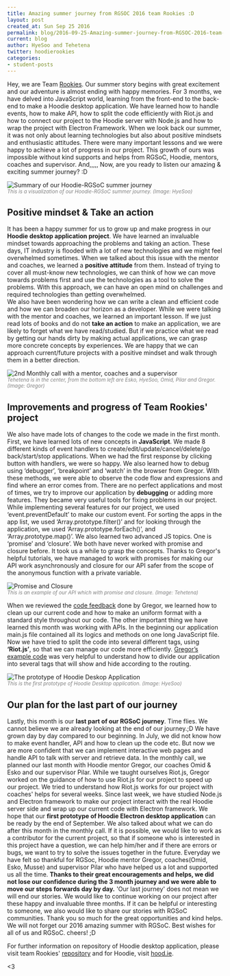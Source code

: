 ```yaml
---
title: Amazing summer journey from RGSOC 2016 team Rookies :D
layout: post
created_at: Sun Sep 25 2016
permalink: blog/2016-09-25-Amazing-summer-journey-from-RGSOC-2016-team-Rookies
current: blog
author: HyeSoo and Tehetena
twitter: hoodierookies
categories:
- student-posts
---
```


Hey, we are Team [Rookies](https://twitter.com/hoodierookies). Our summer story begins with great excitement and our adventure is almost ending with happy memories. For 3 months, we have delved into JavaScript world, learning from the front-end to the back-end to make a Hoodie desktop application. We have learned how to handle events, how to make API, how to split the code efficiently with Riot.js and how to connect our project to the Hoodie server with Node.js and how to wrap the project with Electron Framework. When we look back our summer, it was not only about learning technologies but also about positive mindsets and enthusiastic attitudes. There were many important lessons and we were happy to achieve a lot of progress in our project. This growth of ours was impossible without kind supports and helps from RGSoC, Hoodie, mentors, coaches and supervisor.
And,,,,, Now, are you ready to listen our amazing & exciting summer journey? :D

![Summary of our Hoodie-RGSoC summer journey](/img/blog/2016/team-Rookies-SummryJourney.jpg)<br>
<font color="grey"><small><i>This is a visualization of our Hoodie-RGSoC summer journey. (Image: HyeSoo)</i></small></font>

## Positive mindset & Take an action

It has been a happy summer for us to grow up and make progress in our __Hoodie desktop application project__. We have learned an invaluable mindset towards approaching the problems and taking an action. These days, IT industry is flooded with a lot of new technologies and we might feel overwhelmed sometimes. When we talked about this issue with the mentor and coaches, we learned a __positive attitude__ from them. Instead of trying to cover all must-know new technologies, we can think of how we can move towards problems first and use the technologies as a tool to solve the problems. With this approach, we can have an open mind on challenges and required technologies than getting overwhelmed.  
We also have been wondering how we can write a clean and efficient code and how we can broaden our horizon as a developer. While we were talking with the mentor and coaches, we learned an important lesson. If we just read lots of books and do not __take an action__ to make an application, we are likely to forget what we have read/studied. But if we practice what we read by getting our hands dirty by making actual applications, we can grasp more concrete concepts by experiences. We are happy that we can approach current/future projects with a positive mindset and walk through them in a better direction.

![2nd Monthly call with a mentor, coaches and a supervisor](/img/blog/2016/team-Rookies-Monthlycall.png)<br>
<font color="grey"><small><i>Tehetena is in the center, from the bottom left are Esko, HyeSoo, Omid, Pilar and Gregor. (Image: Gregor)</i></small></font>

## Improvements and progress of Team Rookies' project

We also have made lots of changes to the code we made in the first month. First, we have learned lots of new concepts in __JavaScript__. We made 8 different kinds of event handlers to create/edit/update/cancel/delete/go back/start/stop applications. When we had the first response by clicking button with handlers, we were so happy. We also learned how to debug using ‘debugger’, ‘breakpoint’ and ‘watch’ in the browser from Gregor. With these methods, we were able to observe the code flow and expressions and find where an error comes from. There are no perfect applications and most of times, we try to improve our application by __debugging__ or adding more features. They became very useful tools for fixing problems in our project.
While implementing several features for our project, we used ‘event.preventDefault’ to make our custom event. For sorting the apps in the app list, we used ‘Array.prototype.filter()’ and for looking through the application, we used ‘Array.prototype.forEach()’, and ‘Array.prototype.map()’.
We also learned two advanced JS topics. One is ‘promise’ and ‘closure’. We both have never worked with promise and closure before. It took us a while to grasp the concepts. Thanks to Gregor's helpful tutorials, we have managed to work with promises for making our API work asynchronously and closure for our API safer from the scope of the anonymous function with a private variable.

![Promise and Closure](/img/blog/2016/team-Rookies-code.png)<br>
<font color="grey"><small><i>This is an example of our API which with promise and closure. (Image: Tehetena)</i></small></font>

When we reviewed the [code feedback](https://github.com/Rookies-RGSOC2016/hoodie-electron-app/commits/gh-pages) done by Gregor, we learned how to clean up our current code and how to make an uniform format with a standard style throughout our code.
The other important thing we have learned this month was working with APIs. In the beginning our application main.js file contained all its logics and methods on one long JavaScript file. Now we have tried to split the code into several different tags, using __‘Riot.js’__, so that we can manage our code more efficiently. [Gregor’s example code](https://github.com/gr2m/riot-router-example) was very helpful to understand how to divide our application into several tags that will show and hide according to the routing.

![The prototype of Hoodie Deskop Application](/img/blog/2016/team-Rookies-Hoodie-desktop-app.png)<br>
<font color="grey"><small><i>This is the first prototype of Hoodie Desktop application. (Image: HyeSoo)</i></small></font>

## Our plan for the last part of our journey
Lastly, this month is our __last part of our RGSoC journey__. Time flies. We cannot believe we are already looking at the end of our journey.;D We have grown day by day compared to our beginning. In July, we did not know how to make event handler, API and how to clean up the code etc. But now we are more confident that we can implement interactive web pages and handle API to talk with server and retrieve data.
In the monthly call, we planned our last month with Hoodie mentor Gregor, our coaches Omid & Esko and our supervisor Pilar. While we taught ourselves Riot.js, Gregor worked on the guidance of how to use Riot.js for our project to speed up our project. We tried to understand how Riot.js works for our project with coaches' helps for several weeks. Since last week, we have studied Node.js and Electron framework to make our project interact with the real Hoodie server side and wrap up our current code with Electron framework. We hope that our __first prototype of Hoodie Electron desktop application__ can be ready by the end of September.
We also talked about what we can do after this month in the monthly call. If it is possible, we would like to work as a contributor for the current project, so that if someone who is interested in this project have a question, we can help him/her and if there are errors or bugs, we want to try to solve the issues together in the future.
Everyday we have felt so thankful for RGSoc, Hoodie mentor Gregor, coaches(Omid, Esko, Musse) and supervisor Pilar who have helped us a lot and supported us all the time. **Thanks to their great encouragements and helps, we did not lose our confidence during the 3 month journey and we were able to move our steps forwards day by day.**
'Our last journey' does not mean we will end our stories. We would like to continue working on our project after these happy and invaluable three months. If it can be helpful or interesting to someone, we also would like to share our stories with RGSoC communities.
Thank you so much for the great opportunities and kind helps. We will not forget our 2016 amazing summer with RGSoC.
Best wishes for all of us and RGSoC. cheers! ;D

For further information on repository of Hoodie desktop application, please visit team Rookies' [repository](https://github.com/Rookies-RGSOC2016/hoodie-electron-app) and for Hoodie, visit [hood.ie](http://hood.ie/).

<3
